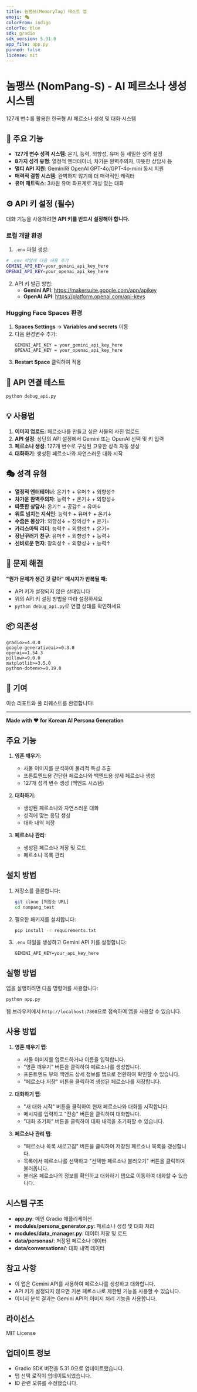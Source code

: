 ```yaml
---
title: 놈팽쓰(MemoryTag) 테스트 앱
emoji: 🎭
colorFrom: indigo
colorTo: blue
sdk: gradio
sdk_version: 5.31.0
app_file: app.py
pinned: false
license: mit
---
```


# 놈팽쓰 (NomPang-S) - AI 페르소나 생성 시스템

127개 변수를 활용한 한국형 AI 페르소나 생성 및 대화 시스템

## 🚀 주요 기능

- **127개 변수 성격 시스템**: 온기, 능력, 외향성, 유머 등 세밀한 성격 설정
- **8가지 성격 유형**: 열정적 엔터테이너, 차가운 완벽주의자, 따뜻한 상담사 등
- **멀티 API 지원**: Gemini와 OpenAI GPT-4o/GPT-4o-mini 동시 지원
- **매력적 결함 시스템**: 완벽하지 않기에 더 매력적인 캐릭터
- **유머 매트릭스**: 3차원 유머 좌표계로 개성 있는 대화

## ⚙️ API 키 설정 (필수)

대화 기능을 사용하려면 **API 키를 반드시 설정해야 합니다.**

### 로컬 개발 환경

1. `.env` 파일 생성:
```bash
# .env 파일에 다음 내용 추가
GEMINI_API_KEY=your_gemini_api_key_here
OPENAI_API_KEY=your_openai_api_key_here
```

2. API 키 발급 방법:
   - **Gemini API**: https://makersuite.google.com/app/apikey
   - **OpenAI API**: https://platform.openai.com/api-keys

### Hugging Face Spaces 환경

1. **Spaces Settings** → **Variables and secrets** 이동
2. 다음 환경변수 추가:
   ```
   GEMINI_API_KEY = your_gemini_api_key_here
   OPENAI_API_KEY = your_openai_api_key_here
   ```
3. **Restart Space** 클릭하여 적용

## 🔧 API 연결 테스트

```bash
python debug_api.py
```

## 💡 사용법

1. **이미지 업로드**: 페르소나를 만들고 싶은 사물의 사진 업로드
2. **API 설정**: 상단의 API 설정에서 Gemini 또는 OpenAI 선택 및 키 입력
3. **페르소나 생성**: 127개 변수로 구성된 고유한 성격 자동 생성
4. **대화하기**: 생성된 페르소나와 자연스러운 대화 시작

## 🎭 성격 유형

- **열정적 엔터테이너**: 온기↑ + 유머↑ + 외향성↑
- **차가운 완벽주의자**: 능력↑ + 온기↓ + 외향성↓  
- **따뜻한 상담사**: 온기↑ + 공감↑ + 유머↓
- **위트 넘치는 지식인**: 능력↑ + 유머↑ + 온기↓
- **수줍은 몽상가**: 외향성↓ + 창의성↑ + 온기=
- **카리스마틱 리더**: 능력↑ + 외향성↑ + 온기=
- **장난꾸러기 친구**: 유머↑ + 외향성↑ + 능력↓
- **신비로운 현자**: 창의성↑ + 외향성↓ + 능력↑

## 🐛 문제 해결

**"뭔가 문제가 생긴 것 같아" 메시지가 반복될 때:**
- API 키가 설정되지 않은 상태입니다
- 위의 API 키 설정 방법을 따라 설정하세요
- `python debug_api.py`로 연결 상태를 확인하세요

## 📦 의존성

```
gradio>=4.0.0
google-generativeai>=0.3.0
openai==1.54.3
pillow>=9.0.0
matplotlib>=3.5.0
python-dotenv>=0.19.0
```

## 🤝 기여

이슈 리포트와 풀 리퀘스트를 환영합니다!

---

**Made with ❤️ for Korean AI Persona Generation**

## 주요 기능

1. **영혼 깨우기**: 
   - 사물 이미지를 분석하여 물리적 특성 추출
   - 프론트엔드용 간단한 페르소나와 백엔드용 상세 페르소나 생성
   - 127개 성격 변수 생성 (백엔드 시스템)

2. **대화하기**:
   - 생성된 페르소나와 자연스러운 대화
   - 성격에 맞는 응답 생성
   - 대화 내역 저장

3. **페르소나 관리**:
   - 생성된 페르소나 저장 및 로드
   - 페르소나 목록 관리

## 설치 방법

1. 저장소를 클론합니다:
   ```bash
   git clone [저장소 URL]
   cd nompang_test
   ```

2. 필요한 패키지를 설치합니다:
   ```bash
   pip install -r requirements.txt
   ```

3. `.env` 파일을 생성하고 Gemini API 키를 설정합니다:
   ```
   GEMINI_API_KEY=your_api_key_here
   ```

## 실행 방법

앱을 실행하려면 다음 명령어를 사용합니다:

```bash
python app.py
```

웹 브라우저에서 `http://localhost:7860`으로 접속하여 앱을 사용할 수 있습니다.

## 사용 방법

1. **영혼 깨우기 탭**:
   - 사물 이미지를 업로드하거나 이름을 입력합니다.
   - "영혼 깨우기" 버튼을 클릭하여 페르소나를 생성합니다.
   - 프론트엔드 뷰와 백엔드 상세 정보를 탭으로 전환하여 확인할 수 있습니다.
   - "페르소나 저장" 버튼을 클릭하여 생성된 페르소나를 저장합니다.

2. **대화하기 탭**:
   - "새 대화 시작" 버튼을 클릭하여 현재 페르소나와 대화를 시작합니다.
   - 메시지를 입력하고 "전송" 버튼을 클릭하여 대화합니다.
   - "대화 초기화" 버튼을 클릭하여 대화 내역을 초기화할 수 있습니다.

3. **페르소나 관리 탭**:
   - "페르소나 목록 새로고침" 버튼을 클릭하여 저장된 페르소나 목록을 갱신합니다.
   - 목록에서 페르소나를 선택하고 "선택한 페르소나 불러오기" 버튼을 클릭하여 불러옵니다.
   - 불러온 페르소나의 정보를 확인하고 대화하기 탭으로 이동하여 대화할 수 있습니다.

## 시스템 구조

- **app.py**: 메인 Gradio 애플리케이션
- **modules/persona_generator.py**: 페르소나 생성 및 대화 처리
- **modules/data_manager.py**: 데이터 저장 및 로드
- **data/personas/**: 저장된 페르소나 데이터
- **data/conversations/**: 대화 내역 데이터

## 참고 사항

- 이 앱은 Gemini API를 사용하여 페르소나를 생성하고 대화합니다.
- API 키가 설정되지 않으면 기본 페르소나로 제한된 기능을 사용할 수 있습니다.
- 이미지 분석 결과는 Gemini API의 이미지 처리 기능을 사용합니다.

## 라이선스

MIT License

## 업데이트 정보

- Gradio SDK 버전을 5.31.0으로 업데이트했습니다.
- 탭 선택 로직이 업데이트되었습니다.
- ID 관련 오류를 수정했습니다. 